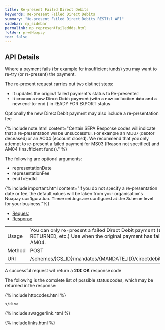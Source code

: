 ```yaml
---
title: Re-present Failed Direct Debits
keywords: Re-present Failed Direct Debits
summary: "Re-present Failed Direct Debits RESTful API"
sidebar: np_sidebar
permalink: np_representfaileddds.html
folder: prodNuapay
toc: false
---
```


## API Details

Where a payment fails (for example for insufficient funds) you may want to re-try (or re-present) the payment.

The re-present request carries out two distinct steps:

* It updates the original failed payment's status to Re-presented
* It creates a new Direct Debit payment (with a new collection date and a new end-to-end ) in READY FOR EXPORT status

Optionally the new Direct Debit payment may also include a re-presentation fee


{% include note.html content="Certain SEPA Response codes will indicate that a re-presentation will be unsuccessful. For example an MD07 (debtor deceased) or an AC04 (Account closed). We recommend that you only attempt to re-present a failed payment for MS03 (Reason not specified) and AM04 (Insufficient funds)." %}

The following are optional arguments:

* representationDate
* representationFee
* endToEndId

{% include important.html content="If you do not specify a re-presentation date or fee, the default values will be taken from your organisation's Nuapay configuration. These settings are configured at the Scheme level for your business."%} 

<ul id="profileTabs" class="nav nav-tabs">
    <li class="active"><a href="#profile" data-toggle="tab">Request</a></li>
    <li><a href="#about" data-toggle="tab">Response</a></li>
   
</ul>
  <div class="tab-content">
<div role="tabpanel" class="tab-pane active" id="profile">


  <table>
<colgroup>
<col width="30%" />
<col width="90%" />
</colgroup>

<tbody>
<tr>
<td markdown="span">Usage</td>
<td markdown="span">You can only re-present a failed Direct Debit payment (status REJECTED, RETURNED, etc.) Use when the original payment has failed with an MS03 or AM04.</td>
</tr>
<tr>
<td markdown="span">Method</td>
<td markdown="span"><span class="label label-info">POST </span>
</td>
</tr>
<tr>
<td markdown="span">URI</td>
<td markdown="span">/schemes/{CS_ID}/mandates/{MANDATE_ID}/directdebits/{DD_ID}/represent
</td>
</tr>
</tbody>
</table>



</div>

<div role="tabpanel" class="tab-pane" id="about">
<p>A successful request will return a <b>200 OK</b> response code</p>
<p>The following is the complete list of possible status codes, which may be returned in the response:</p>
    {% include httpcodes.html %}
    
 
    </div>


</div>

{% include swaggerlink.html %}

{% include links.html %}
